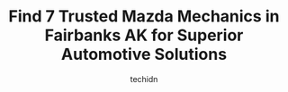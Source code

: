 ---
layout: ampstory
image: https://images.unsplash.com/photo-1634907076255-a56723f9b9ad?ixlib=rb-4.0.3&ixid=MnwxMjA3fDB8MHxwaG90by1wYWdlfHx8fGVufDB8fHx8&auto=format&fit=crop&w=640&h=853&q=80
author: techidn
featured: false
description: Searching for the finest Mazda Mechanic in Fairbanks AK, USA? Look no further than the 7 best Mazda Mechanic in the area, where youll find a team of highly qualified professionals ready to 
title: Find 7 Trusted Mazda Mechanics in Fairbanks AK for Superior Automotive Solutions
cover:
   title: Find 7 Trusted Mazda Mechanics in Fairbanks AK for Superior Automotive Solutions
   subtitle: Rickpate
   background: https://images.unsplash.com/photo-1634907076255-a56723f9b9ad?ixlib=rb-4.0.3&ixid=MnwxMjA3fDB8MHxwaG90by1wYWdlfHx8fGVufDB8fHx8&auto=format&fit=crop&w=640&h=853&q=80

pages: 
 - layout: thirds
   top: <h1>#1 Pearson Auto West</h1>
   bottom: "<p>This review is long overdue. First, thank you. Pearson Auto saved us - actually saved our entire vacation which was based on driving our 2001 Dodge + Truck Camper over 15</p>"
   background: https://www.knot35.com/toplist/wp-content/uploads/2023/06/best-mazda-mechanic-1-in-fairbanks-ak-1685840616.jpeg
   backgroundblur: true
 - layout: thirds
   top: <h1>#2 Metropolitan Garage</h1>
   bottom: "<p>3208 International St, Fairbanks, AK 99701, United States</p>"
   background: https://www.knot35.com/toplist/wp-content/uploads/2023/06/best-mazda-mechanic-2-in-fairbanks-ak-1685840617.jpeg
   cta:
      link: https://www.knot35.com/toplist/find-7-trusted-mazda-mechanics-in-fairbanks-ak-for-superior-automotive-solutions/
      text: Find 7 Trusted Mazda Mechanics in Fairbanks AK for Superior Automotive Solutions
 - layout: thirds
   top: <h1>#3 Simard Automotive Inc</h1>
   bottom: "<p>5200 Aeronca Ave, Fairbanks, AK 99709, United States</p>"
   background: https://www.knot35.com/toplist/wp-content/uploads/2023/06/best-mazda-mechanic-3-in-fairbanks-ak-1685840617.jpeg
   cta:
      link: https://www.knot35.com/toplist/find-7-trusted-mazda-mechanics-in-fairbanks-ak-for-superior-automotive-solutions/
      text: Find 7 Trusted Mazda Mechanics in Fairbanks AK for Superior Automotive Solutions
 - layout: thirds
   top: <h1>#4 Midas</h1>
   bottom: "<p>3449 Airport Way, Fairbanks, AK 99701, United States</p>"
   background: https://images.unsplash.com/photo-1518640467707-6811f4a6ab73?ixlib=rb-4.0.3&ixid=MnwxMjA3fDB8MHxwaG90by1wYWdlfHx8fGVufDB8fHx8&auto=format&fit=crop&w=640&h=853&q=80
   cta:
      link: https://www.knot35.com/toplist/find-7-trusted-mazda-mechanics-in-fairbanks-ak-for-superior-automotive-solutions/
      text: Find 7 Trusted Mazda Mechanics in Fairbanks AK for Superior Automotive Solutions
 - layout: thirds
   top: <h1>#5 University Chevron</h1>
   bottom: "<p>3245 College Rd, Fairbanks, AK 99709, United States</p>"
   background: https://images.unsplash.com/photo-1527067829737-402993088e6b?ixlib=rb-4.0.3&ixid=MnwxMjA3fDB8MHxwaG90by1wYWdlfHx8fGVufDB8fHx8&auto=format&fit=crop&w=640&h=853&q=80
   cta:
      link: https://www.knot35.com/toplist/find-7-trusted-mazda-mechanics-in-fairbanks-ak-for-superior-automotive-solutions/
      text: Find 7 Trusted Mazda Mechanics in Fairbanks AK for Superior Automotive Solutions
 - layout: thirds
   top: <h1>#6 Simard Automotive Inc</h1>
   bottom: "<p>4610 768 Gaffney Rd, Fairbanks, AK 99701, United States</p>"
   background: https://images.unsplash.com/photo-1604871000636-074fa5117945?ixlib=rb-4.0.3&ixid=MnwxMjA3fDB8MHxwaG90by1wYWdlfHx8fGVufDB8fHx8&auto=format&fit=crop&w=640&h=853&q=80
   cta:
      link: https://www.knot35.com/toplist/find-7-trusted-mazda-mechanics-in-fairbanks-ak-for-superior-automotive-solutions/
      text: Find 7 Trusted Mazda Mechanics in Fairbanks AK for Superior Automotive Solutions
 - layout: thirds
   top: <h1>#7 Fairbanks Collision & Glass</h1>
   bottom: "<p>1804 S Cushman St, Fairbanks, AK 99701, United States</p>"
   background: https://images.unsplash.com/photo-1609083590460-7b8cc0ca65f8?ixlib=rb-4.0.3&ixid=MnwxMjA3fDB8MHxwaG90by1wYWdlfHx8fGVufDB8fHx8&auto=format&fit=crop&w=640&h=853&q=80
   cta:
      link: https://www.knot35.com/toplist/find-7-trusted-mazda-mechanics-in-fairbanks-ak-for-superior-automotive-solutions/
      text: Find 7 Trusted Mazda Mechanics in Fairbanks AK for Superior Automotive Solutions
 - layout: thirds
   middle: Continue reading...
   background: https://images.unsplash.com/photo-1509114397022-ed747cca3f65?ixlib=rb-4.0.3&ixid=MnwxMjA3fDB8MHxwaG90by1wYWdlfHx8fGVufDB8fHx8&auto=format&fit=crop&w=640&h=853&q=80
   cta:
      link: https://www.knot35.com/toplist/find-7-trusted-mazda-mechanics-in-fairbanks-ak-for-superior-automotive-solutions/
      text: Find 7 Trusted Mazda Mechanics in Fairbanks AK for Superior Automotive Solutions
      
---